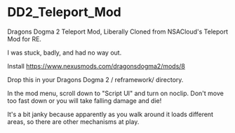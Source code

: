 # DD2_Teleport_Mod
Dragons Dogma 2 Teleport Mod, Liberally Cloned from NSACloud's Teleport Mod for RE.

I was stuck, badly, and had no way out.

Install https://www.nexusmods.com/dragonsdogma2/mods/8 

Drop this in your Dragons Dogma 2 / reframework/ directory.

In the mod menu, scroll down to "Script UI" and turn on noclip. Don't move too fast down or you will take falling damage and die!

It's a bit janky because apparently as you walk around it loads different areas, so there are other mechanisms at play.

